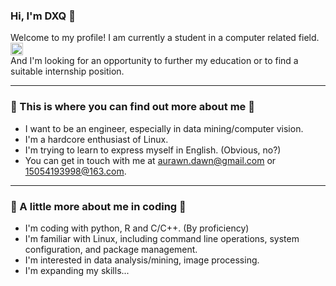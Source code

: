### Hi, I'm DXQ 👋  

Welcome to my profile! I am currently a student in a computer related field.<img src="https://media.giphy.com/media/fYSnHlufseco8Fh93Z/giphy.gif" width="20">   
And I'm looking for an opportunity to further my education or to find a suitable internship position.
  
---  
  
### :thought_balloon: This is where you can find out more about me :rocket:  
- I want to be an engineer, especially in data mining/computer vision.  
- I'm a hardcore enthusiast of Linux.  
- I'm trying to learn to express myself in English. (Obvious, no?)  
- You can get in touch with me at aurawn.dawn@gmail.com or 15054193998@163.com.  

---  

### 📝 A little more about me in coding :rocket:
- I'm coding with python, R and C/C++. (By proficiency)
- I'm familiar with Linux, including command line operations, system configuration, and package management.
- I'm interested in data analysis/mining, image processing.  
- I'm expanding my skills...  

